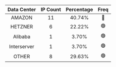 | Data Center | IP Count | Percentage | Freq |
|:------------:|:--------:|:-----------:|:-----:|
| AMAZON | 11 | 40.74% | 🔴 |
| HETZNER | 6 | 22.22% | 🟢 |
| Alibaba | 1 | 3.70% | 🟢 |
| Interserver | 1 | 3.70% | 🟢 |
| OTHER | 8 | 29.63% | 🟢 |